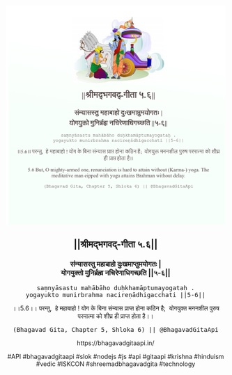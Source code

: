 <img src="../../asset/BG_5_6.png"/>
<center><h2>||श्रीमद्‍भगवद्‍-गीता ५.६||</h2>
<h3>संन्यासस्तु महाबाहो दुःखमाप्तुमयोगतः |<br/>योगयुक्तो मुनिर्ब्रह्म नचिरेणाधिगच्छति ||५-६||</h3>
<pre>saṃnyāsastu mahābāho duḥkhamāptumayogataḥ .<br/>yogayukto munirbrahma nacireṇādhigacchati ||5-6||</pre>
<p>।।5.6।। परन्तु,  हे महाबाहो ! योग के बिना संन्यास प्राप्त होना कठिन है;  योगयुक्त मननशील पुरुष परमात्मा को शीघ्र ही प्राप्त होता है।।</p>
<pre>(Bhagavad Gita, Chapter 5, Shloka 6) || @BhagavadGitaApi</pre><p>https://bhagavadgitaapi.in/</p><p>#API #bhagavadgitaapi #slok #nodejs #js #api #gitaapi #krishna #hinduism #vedic #ISKCON #shreemadbhagavadgita #technology</p></center>